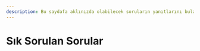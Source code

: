 ```yaml
---
description: Bu saydafa aklınızda olabilecek soruların yanıtlarını bulabileceksiniz.
---
```


# Sık Sorulan Sorular

